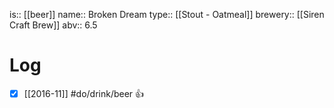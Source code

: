 is:: [[beer]]
name:: Broken Dream
type:: [[Stout - Oatmeal]]
brewery:: [[Siren Craft Brew]]
abv:: 6.5

# Log
- [x] [[2016-11]] #do/drink/beer 👍
